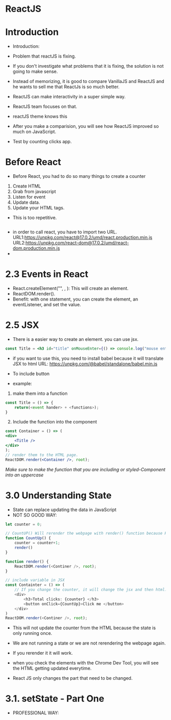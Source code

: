 # ReactJS


# Introduction
- Introduction:

- Problem that reactJS is fixing.
- If you don't investigate what problems that it is fixing, the solution is not going to make sense. 
- Instead of memorizing, it is good to compare VanillaJS and ReactJS and he wants to sell me that ReactJs is so much better. 
- ReactJS can make interactivity in a super simple way.
- ReactJS team focuses on that. 
- reactJS theme knows this
- After you make a comparision, you will see how ReactJS improved so much on JavaScript. 
- Test by counting clicks app. 


# Before React

- Before React, you had to do so many things to create a counter

1. Create HTML 
2. Grab from javascript
3. Listen for event
4. Update data. 
5. Update your HTML tags.

- This is too repetitive. 

```html

```
- in order to call react, you have to import two URL. 
URL1:https://unpkg.com/react@17.0.2/umd/react.production.min.js
URL2:https://unpkg.com/react-dom@17.0.2/umd/react-dom.production.min.js
- 

# 2.3 Events in React

- React.createElement("<name of an element>", <EventListeners>, <content of the button>): This will create an element. 
- ReactDOM.render(<put multiple components>).
- Benefit: with one statement, you can create the element, an eventListener, and set the value.

# 2.5 JSX

- There is a easier way to create an element. you can use jsx.
```jsx
const Title = <h3 id="title" onMouseEnter={() => console.log("mouse enter)}>Hello I'm a title</h3>
```
- if you want to use this, you need to install babel because it will translate JSX to html
URL:
https://unpkg.com/@babel/standalone/babel.min.js

- To include button
- example:

1. make them into a function
```js
const Title = () => {
    return(<event hander> + <functions>);
}
```
2. Include the function into the component

```jsx
const Container = () => (
<div>
    <Title />
</div>
);
// render them to the HTML page.
ReactDOM.render(<Container />, root);
```


*Make sure to make the function that you are including or styled-Component into an uppercase*

# 3.0 Understanding State

- State can replace updating the data in JavaScript
- NOT SO GOOD WAY:
```js
let counter = 0;

// CountUP() Will rerender the webpage with render() function because HTML needs to change along with data.
function CountUp() {
    counter = counter+1;
    render()
}

function render() {
    ReactDOM.render(<Continer />, root);
}

// include variable in JSX
const Containter = () => (
    // If you change the counter, it will change the jsx and then html.
    <div>
        <h3>Total clicks: {counter} </h3>
        <button onClick={CountUp}>Click me </button>
    </div>
)
ReactDOM.render(<Continer />, root);
```
- This will not update the counter from the HTML because the state is only running once.
- We are not running a state or we are not rerendering the webpage again.
- If you rerender it it will work. 

- when you check the elements with the Chrome Dev Tool, you will see the HTML getting updated everytime. 
- React JS only changes the part that need to be changed.

# 3.1.  setState - Part One

- PROFESSIONAL WAY:
```js
```
